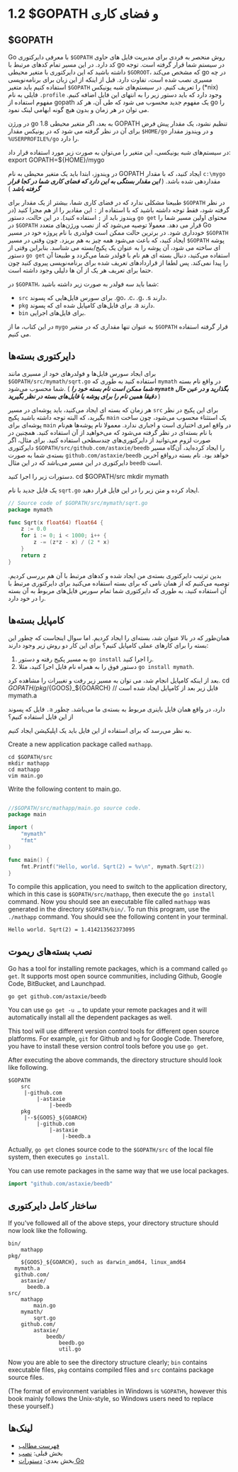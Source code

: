 # 1.2 $GOPATH و فضای کاری

## $GOPATH

Go با معرفی دایرکتوری `$GOPATH` روش منحصر به فردی برای مدیریت فایل های حاوی کد دارد. در این مسیر تمام کدهای مرتبط با go در سیستم شما قرار گرفته است. توجه داشته باشید که این دایرکتوری با متغیر محیطی `$GOROOT`، که مشخص می‌کند go در چه مسیری نصب شده است، تفاوت دارد. قبل از اینکه از این زبان برای برنامه‌نویسی استفاده کنیم باید متغیر `$GOPATH` را تعریف کنیم. در سیستم‌های شبه یونیکس (*nix) فایلی به نام ‍‍`.profile` وجود دارد که باید دستور زیر را به انتهای این فایل اضافه کنیم. مفهوم استفاده از gopath یک مفهوم جدید محسوب می شود که طی آن، هر کد go را می توان در هر زمان و بدون هیچ گونه ابهامی لینک نمود.

در ورژن go 1.8 به بعد، اگر متغیر محیطی GOPATH تنظیم نشود، یک مقدار پیش فرض برای آن در نظر گرفته می شود که در یونیکس مقدار `$HOME/go` و در ویندوز مقدار `%USERPROFILE%/go` را دارد. 

در سیستم‌های شبه یونیکسی، این متغیر را می‌توان به صورت زیر مورد استفاده قرار داد:
	export GOPATH=${HOME}/mygo
	
در ویندوز، ابتدا باید یک متغیر محیطی به نام GOPATH ایجاد کنید، که با مقدار `c:\mygo` مقداردهی شده باشد. ( ***این مقدار بستگی به این دارد که فضای کاری شما در کجا قرار گرفته باشد*** )

طبیعتا مشکلی ندارد که در فضای کاری شما، بیشتر از یک مقدار برای `$GOPATH` در نظر گرفته شود، فقط توجه داشته باشید که با استفاده از `:` این مقادیر را از هم مجزا کنید (در ویندوز باید از `;` استفاده کنید). در این حالت، دستور `go get` محتوای اولین مسیر شما را در `$GOPATH` قرار می دهد. معمولا توصیه می‌شود که از نصب ورژن‌های متعدد Go خودداری شود. در برترین حالت ممکن است فولدری با نام پروژه خود در مسیر `$GOPATH` ایجاد کنید، که باعث می‌شود همه چیز به هم بریزد. چون وقتی در مسیر `$GOPATH` پوشه ای ساخته می شود، آن پوشه را به عنوان یک پکیج/بسته می شناسد. بنابراین وقتی از دستور `go get` استفاده می‌کنید، دنبال بسته ای هم نام با فولدر شما می‌گردد و طبیعتا آن را پیدا نمی‌کند. پس لطفا از قراردادهای تعریف شده برای برنامه‌نویسی پیروی کنید چون حتما برای تعریف هر یک از آن ها دلیلی وجود داشته است.

در `$GOPATH`، شما باید سه فولدر به صورت زیر داشته باشید:

- `src` برای سورس فایل‌هایی که پسوند .go، .c، .g، .s دارند.
- `pkg` برای فایل‌های کامپایل شده ای که پسوند .a دارند.
- `bin` برای فایل‌های اجرایی.

در این کتاب، ما از `mygo` به عنوان تنها مقداری که در متغیر `$GOPATH` قرار گرفته استفاده می کنیم.

## دایرکتوری بسته‌ها

برای ایجاد سورس فایل‌ها و فولدرهای خود از مسیری مانند `$GOPATH/src/mymath/sqrt.go` استفاده کنید به طوری که `mymath` در واقع نام بسته شما محسوب می‌شود. ( ***شما ممکن است نام بسته خود را `mymath` بگذارید و در عین حال دقیقا همین نام را برای پوشه یا فایل‌های بسته در نظر بگیرید*** )

هر زمان که بسته ای ایجاد می‌کنید، باید پوشه‌ای در مسیر `src` برای این پکیج در نظر بگیرید، که البته توجه داشته باشید پکیج `main` یک استثناء محسوب می‌شود، چون ساخت پوشه‌ای برای `main` در واقع امری اختیاری است و اجباری ندارد. معمولا نام پوشه‌ها هم‌نام با نام بسته‌ای در نظر گرفته می‌شود که می‌خواهید از آن استفاده کنید. همچنین در صورت لزوم می‌توانید از دایرکتوری‌های چندسطحی استفاده کنید. برای مثال، اگر دایرکتوری `$GOPATH/src/github.com/astaxie/beedb` را ایجاد کرده‌اید، آن‌گاه مسیر بسته‌ی شما به صورت `github.com/astaxie/beedb` خواهد بود. نام بسته درواقع آخرین دایرکتوری در این مسیر می‌باشد که در این مثال `beedb` است.

دستورات زیر را اجرا کنید.
	cd $GOPATH/src
	mkdir mymath
	
یک فایل جدید با نام `sqrt.go` ایجاد کرده و متن زیر را در این فایل قرار دهید.

```Go
// Source code of $GOPATH/src/mymath/sqrt.go
package mymath

func Sqrt(x float64) float64 {
	z := 0.0
	for i := 0; i < 1000; i++ {
		z -= (z*z - x) / (2 * x)
	}
	return z
}
```	
بدین ترتیب دایرکتوری بسته‌ی من ایجاد شده و کدهای مرتبط با آن هم بررسی کردیم. توصیه می‌کنیم که از همان نامی که برای بسته استفاده می‌کنید برای دایرکتوری مرتبط با آن استفاده کنید، به طوری که دایرکتوری شما تمام سورس فایل‌های مربوط به آن بسته را در خود دارد.

## کامپایل بسته‌ها

همان‌طور که در بالا عنوان شد، بسته‌ای را ایجاد کردیم. اما سوال اینجاست که چطور این بسته را برای کارهای عملی کامپایل کنیم؟ برای این کار دو روش زیر وجود دارند:

1. به مسیر پکیج رفته و دستور `go install` را اجرا کنید.
2. دستور فوق را به همراه نام فایل اجرا کنید، مثلا `go install mymath`.

بعد از اینکه کامپایل انجام شد، می توان به مسیر زیر رفت و تغییرات را مشاهده کرد.
	cd $GOPATH/pkg/${GOOS}_${GOARCH}
	// فایل زیر بعد از کامپایل ایجاد شده است
	mymath.a
	
فایل که پسوند `.a` دارد، در واقع همان فایل باینری مربوط به بسته‌ی ما می‌باشد. چطور از این فایل استفاده کنیم؟

به نظر می‌رسد که برای استفاده از این فایل باید یک اپلیکیشن ایجاد کنیم.


Create a new application package called `mathapp`.

	cd $GOPATH/src
	mkdir mathapp
	cd mathapp
	vim main.go
	
Write the following content to main.go.

```Go

//$GOPATH/src/mathapp/main.go source code.
package main

import (
	"mymath"
	"fmt"
)

func main() {
	fmt.Printf("Hello, world. Sqrt(2) = %v\n", mymath.Sqrt(2))
}
```

To compile this application, you need to switch to the application directory, which in this case is `$GOPATH/src/mathapp`, then execute the `go install` command. Now you should see an executable file called `mathapp` was generated in the directory `$GOPATH/bin/`. To run this program, use the `./mathapp` command. You should see the following content in your terminal. 

	Hello world. Sqrt(2) = 1.414213562373095
	
## نصب بسته‌های ریموت

Go has a tool for installing remote packages, which is a command called `go get`. It supports most open source communities, including Github, Google Code, BitBucket, and Launchpad.

	go get github.com/astaxie/beedb
	
You can use `go get -u …` to update your remote packages and it will automatically install all the dependent packages as well.

This tool will use different version control tools for different open source platforms. For example, `git` for Github and `hg` for Google Code. Therefore, you have to install these version control tools before you use `go get`.

After executing the above commands, the directory structure should look like following.

	$GOPATH
		src
		 |-github.com
		 	 |-astaxie
		 	 	 |-beedb
		pkg
		 |--${GOOS}_${GOARCH}
		 	 |-github.com
		 	 	 |-astaxie
		 	 	 	 |-beedb.a
		 	 	 	 
Actually, `go get` clones source code to the `$GOPATH/src` of the local file system, then executes `go install`.

You can use remote packages in the same way that we use local packages.
```Go
import "github.com/astaxie/beedb"
```
## ساختار کامل دایرکتوری

If you've followed all of the above steps, your directory structure should now look like the following.

	bin/
		mathapp
	pkg/
		${GOOS}_${GOARCH}, such as darwin_amd64, linux_amd64
      mymath.a
      github.com/
        astaxie/
          beedb.a
	src/
		mathapp
			main.go
		mymath/
			sqrt.go
		github.com/
			astaxie/
				beedb/
					beedb.go
					util.go
					
Now you are able to see the directory structure clearly; `bin` contains executable files, `pkg` contains compiled files and `src` contains package source files.

(The format of environment variables in Windows is `%GOPATH%`, however this book mainly follows the Unix-style, so Windows users need to replace these yourself.)

## لینک‌ها

- [فهرست مطالب](preface.md)
- بخش قبلی: [نصب](01.1.md)
- بخش بعدی: [دستورات Go](01.3.md)
